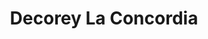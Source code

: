 ---
title: "Decorey La Concordia"
url: /la-concordia-santo-domingo-de-los-tsachilas/decorey-la-concordia/
shop: comodidad
---